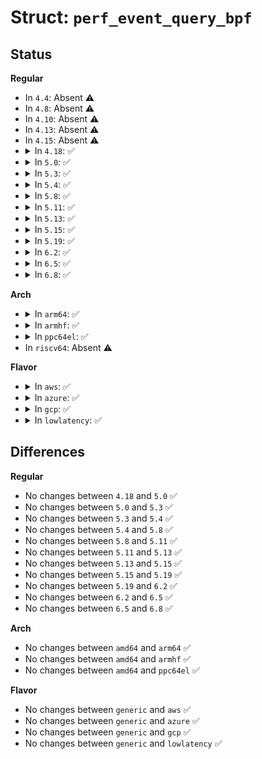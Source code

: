 # Struct: <code>perf_event_query_bpf</code>

## Status
<b>Regular</b>
<ul>
<li>
In <code>4.4</code>: Absent ⚠️
</li>
<li>
In <code>4.8</code>: Absent ⚠️
</li>
<li>
In <code>4.10</code>: Absent ⚠️
</li>
<li>
In <code>4.13</code>: Absent ⚠️
</li>
<li>
In <code>4.15</code>: Absent ⚠️
</li>
<li>
<details>
<summary>In <code>4.18</code>: ✅</summary>

```c
struct perf_event_query_bpf {
    __u32 ids_len;
    __u32 prog_cnt;
    __u32 ids[0];
};
```
</details>
</li>
<li>
<details>
<summary>In <code>5.0</code>: ✅</summary>

```c
struct perf_event_query_bpf {
    __u32 ids_len;
    __u32 prog_cnt;
    __u32 ids[0];
};
```
</details>
</li>
<li>
<details>
<summary>In <code>5.3</code>: ✅</summary>

```c
struct perf_event_query_bpf {
    __u32 ids_len;
    __u32 prog_cnt;
    __u32 ids[0];
};
```
</details>
</li>
<li>
<details>
<summary>In <code>5.4</code>: ✅</summary>

```c
struct perf_event_query_bpf {
    __u32 ids_len;
    __u32 prog_cnt;
    __u32 ids[0];
};
```
</details>
</li>
<li>
<details>
<summary>In <code>5.8</code>: ✅</summary>

```c
struct perf_event_query_bpf {
    __u32 ids_len;
    __u32 prog_cnt;
    __u32 ids[0];
};
```
</details>
</li>
<li>
<details>
<summary>In <code>5.11</code>: ✅</summary>

```c
struct perf_event_query_bpf {
    __u32 ids_len;
    __u32 prog_cnt;
    __u32 ids[0];
};
```
</details>
</li>
<li>
<details>
<summary>In <code>5.13</code>: ✅</summary>

```c
struct perf_event_query_bpf {
    __u32 ids_len;
    __u32 prog_cnt;
    __u32 ids[0];
};
```
</details>
</li>
<li>
<details>
<summary>In <code>5.15</code>: ✅</summary>

```c
struct perf_event_query_bpf {
    __u32 ids_len;
    __u32 prog_cnt;
    __u32 ids[0];
};
```
</details>
</li>
<li>
<details>
<summary>In <code>5.19</code>: ✅</summary>

```c
struct perf_event_query_bpf {
    __u32 ids_len;
    __u32 prog_cnt;
    __u32 ids[0];
};
```
</details>
</li>
<li>
<details>
<summary>In <code>6.2</code>: ✅</summary>

```c
struct perf_event_query_bpf {
    __u32 ids_len;
    __u32 prog_cnt;
    __u32 ids[0];
};
```
</details>
</li>
<li>
<details>
<summary>In <code>6.5</code>: ✅</summary>

```c
struct perf_event_query_bpf {
    __u32 ids_len;
    __u32 prog_cnt;
    __u32 ids[0];
};
```
</details>
</li>
<li>
<details>
<summary>In <code>6.8</code>: ✅</summary>

```c
struct perf_event_query_bpf {
    __u32 ids_len;
    __u32 prog_cnt;
    __u32 ids[0];
};
```
</details>
</li>
</ul>
<b>Arch</b>
<ul>
<li>
<details>
<summary>In <code>arm64</code>: ✅</summary>

```c
struct perf_event_query_bpf {
    __u32 ids_len;
    __u32 prog_cnt;
    __u32 ids[0];
};
```
</details>
</li>
<li>
<details>
<summary>In <code>armhf</code>: ✅</summary>

```c
struct perf_event_query_bpf {
    __u32 ids_len;
    __u32 prog_cnt;
    __u32 ids[0];
};
```
</details>
</li>
<li>
<details>
<summary>In <code>ppc64el</code>: ✅</summary>

```c
struct perf_event_query_bpf {
    __u32 ids_len;
    __u32 prog_cnt;
    __u32 ids[0];
};
```
</details>
</li>
<li>
In <code>riscv64</code>: Absent ⚠️
</li>
</ul>
<b>Flavor</b>
<ul>
<li>
<details>
<summary>In <code>aws</code>: ✅</summary>

```c
struct perf_event_query_bpf {
    __u32 ids_len;
    __u32 prog_cnt;
    __u32 ids[0];
};
```
</details>
</li>
<li>
<details>
<summary>In <code>azure</code>: ✅</summary>

```c
struct perf_event_query_bpf {
    __u32 ids_len;
    __u32 prog_cnt;
    __u32 ids[0];
};
```
</details>
</li>
<li>
<details>
<summary>In <code>gcp</code>: ✅</summary>

```c
struct perf_event_query_bpf {
    __u32 ids_len;
    __u32 prog_cnt;
    __u32 ids[0];
};
```
</details>
</li>
<li>
<details>
<summary>In <code>lowlatency</code>: ✅</summary>

```c
struct perf_event_query_bpf {
    __u32 ids_len;
    __u32 prog_cnt;
    __u32 ids[0];
};
```
</details>
</li>
</ul>

## Differences
<b>Regular</b>
<ul>
<li>
No changes between <code>4.18</code> and <code>5.0</code> ✅
</li>
<li>
No changes between <code>5.0</code> and <code>5.3</code> ✅
</li>
<li>
No changes between <code>5.3</code> and <code>5.4</code> ✅
</li>
<li>
No changes between <code>5.4</code> and <code>5.8</code> ✅
</li>
<li>
No changes between <code>5.8</code> and <code>5.11</code> ✅
</li>
<li>
No changes between <code>5.11</code> and <code>5.13</code> ✅
</li>
<li>
No changes between <code>5.13</code> and <code>5.15</code> ✅
</li>
<li>
No changes between <code>5.15</code> and <code>5.19</code> ✅
</li>
<li>
No changes between <code>5.19</code> and <code>6.2</code> ✅
</li>
<li>
No changes between <code>6.2</code> and <code>6.5</code> ✅
</li>
<li>
No changes between <code>6.5</code> and <code>6.8</code> ✅
</li>
</ul>
<b>Arch</b>
<ul>
<li>
No changes between <code>amd64</code> and <code>arm64</code> ✅
</li>
<li>
No changes between <code>amd64</code> and <code>armhf</code> ✅
</li>
<li>
No changes between <code>amd64</code> and <code>ppc64el</code> ✅
</li>
</ul>
<b>Flavor</b>
<ul>
<li>
No changes between <code>generic</code> and <code>aws</code> ✅
</li>
<li>
No changes between <code>generic</code> and <code>azure</code> ✅
</li>
<li>
No changes between <code>generic</code> and <code>gcp</code> ✅
</li>
<li>
No changes between <code>generic</code> and <code>lowlatency</code> ✅
</li>
</ul>
